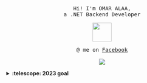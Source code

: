 <p align="center">
  <samp>
    Hi! I'm OMAR ALAA,
   <br> a .NET Backend Developer
  </samp>
</p>

<p align="center">
  <samp>
<img src = "https://github.com/3Omaralaa/3Omaralaa/assets/118674991/188dd297-5760-4cba-b01a-6a412de04c1b" width="50px">


  </samp>
</p>



<p align="center">
  <samp>
    @ me on <a href="https://www.facebook.com/profile.php?id=100040461962240">Facebook</a><br><br>
   <img src="https://github.com/3Omaralaa/3Omaralaa/assets/118674991/c9938f80-b59a-4923-a7f6-167abf6b6e3b">

   
  </samp>
</p>

<details>
  <summary><b>:telescope: 2023 goal</b></summary>
 .....
</details>


